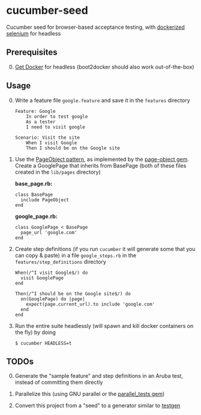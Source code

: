 # cucumber-seed
Cucumber seed for browser-based acceptance testing, with [dockerized selenium](https://github.com/SeleniumHQ/docker-selenium) for headless

## Prerequisites

0. [Get Docker](https://docs.docker.com/installation/) for headless (boot2docker should also work out-of-the-box)

## Usage

0. Write a feature file `google.feature` and save it in the `features` directory

    ```
    Feature: Google
        In order to test google
        As a tester
        I need to visit google

    Scenario: Visit the site
        When I visit Google
        Then I should be on the Google site
    ```

0. Use the [PageObject pattern](https://github.com/cheezy/page-object/wiki/Get-me-started-right-now%21), as implemented by the [page-object gem](https://github.com/cheezy/page-object). Create a GooglePage that inherits from BasePage (both of these files created in the `lib/pages` directory)

    **base_page.rb:**

    ```
    class BasePage
      include PageObject
    end
    ```

    **google_page.rb:**

    ```
    class GooglePage < BasePage
      page_url 'google.com'
    end
    ```

0. Create step definitions (if you run `cucumber` it will generate some that you can copy & paste) in a file `google_steps.rb` in the `features/step_definitions` directory

    ```
    When(/^I visit Google$/) do
      visit GooglePage
    end

    Then(/^I should be on the Google site$/) do
      on(GooglePage) do |page|
        expect(page.current_url).to include 'google.com'
      end
    end
    ```

0. Run the entire suite headlessly (will spawn and kill docker containers on the fly) by doing

    ```
    $ cucumber HEADLESS=t
    ```

## TODOs

0. Generate the "sample feature" and step definitions in an Aruba test, instead of committing them directly

0. Parallelize this (using GNU parallel or the [parallel_tests gem](https://github.com/grosser/parallel_tests))

0. Convert this project from a "seed" to a generator similar to [testgen](https://github.com/cheezy/testgen)
